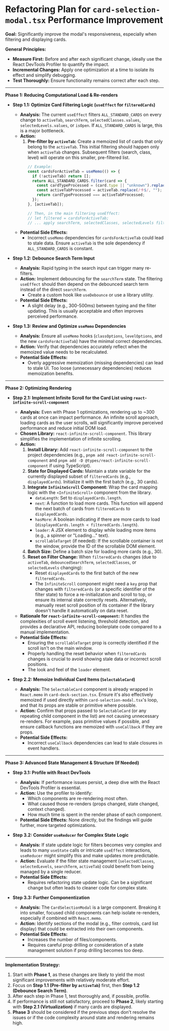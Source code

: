 # Refactoring Plan for `card-selection-modal.tsx` Performance Improvement

**Goal:** Significantly improve the modal's responsiveness, especially when filtering and displaying cards.

**General Principles:**
*   **Measure First:** Before and after each significant change, ideally use the React DevTools Profiler to quantify the impact.
*   **Incremental Changes:** Apply one optimization at a time to isolate its effect and simplify debugging.
*   **Test Thoroughly:** Ensure functionality remains correct after each step.

---

**Phase 1: Reducing Computational Load & Re-renders**

*   **Step 1.1: Optimize Card Filtering Logic (`useEffect` for `filteredCards`)**
    *   **Analysis:** The current `useEffect` filters `ALL_STANDARD_CARDS` on every change to `activeTab`, `searchTerm`, `selectedClasses.values`, `selectedLevels.values`, or `isOpen`. If `ALL_STANDARD_CARDS` is large, this is a major bottleneck.
    *   **Action:**
        1.  **Pre-filter by `activeTab`:** Create a memoized list of cards that only belong to the `activeTab`. This initial filtering should happen only when `activeTab` changes. Subsequent filters (search, class, level) will operate on this smaller, pre-filtered list.
            ```typescript
            // Example:
            const cardsForActiveTab = useMemo(() => {
              if (!activeTab) return [];
              return ALL_STANDARD_CARDS.filter(card => {
                const cardTypeProcessed = (card.type || "unknown").replace(/卡$/, "");
                const activeTabProcessed = activeTab.replace(/卡$/, "");
                return cardTypeProcessed === activeTabProcessed;
              });
            }, [activeTab]);

            // Then, in the main filtering useEffect:
            // let filtered = cardsForActiveTab;
            // ... apply searchTerm, selectedClasses, selectedLevels filters to 'filtered'
            ```
    *   **Potential Side Effects:**
        *   Incorrect `useMemo` dependencies for `cardsForActiveTab` could lead to stale data. Ensure `activeTab` is the sole dependency if `ALL_STANDARD_CARDS` is constant.

*   **Step 1.2: Debounce Search Term Input**
    *   **Analysis:** Rapid typing in the search input can trigger many re-filters.
    *   **Action:** Implement debouncing for the `searchTerm` state. The filtering `useEffect` should then depend on the debounced search term instead of the direct `searchTerm`.
        *   Create a custom hook like `useDebounce` or use a library utility.
    *   **Potential Side Effects:**
        *   A slight delay (e.g., 300-500ms) between typing and the filter updating. This is usually acceptable and often improves perceived performance.

*   **Step 1.3: Review and Optimize `useMemo` Dependencies**
    *   **Analysis:** Ensure all `useMemo` hooks (`classOptions`, `levelOptions`, and the new `cardsForActiveTab`) have the minimal correct dependencies.
    *   **Action:** Verify that dependencies accurately reflect when the memoized value needs to be recalculated.
    *   **Potential Side Effects:**
        *   Overly aggressive memoization (missing dependencies) can lead to stale UI. Too loose (unnecessary dependencies) reduces memoization benefits.

---

**Phase 2: Optimizing Rendering**

*   **Step 2.1: Implement Infinite Scroll for the Card List using `react-infinite-scroll-component`**
    *   **Analysis:** Even with Phase 1 optimizations, rendering up to ~300 cards at once can impact performance. An infinite scroll approach, loading cards as the user scrolls, will significantly improve perceived performance and reduce initial DOM load.
    *   **Chosen Library:** `react-infinite-scroll-component`. This library simplifies the implementation of infinite scrolling.
    *   **Action:**
        1.  **Install Library:** Add `react-infinite-scroll-component` to the project dependencies (e.g., `pnpm add react-infinite-scroll-component` and `pnpm add -D @types/react-infinite-scroll-component` if using TypeScript).
        2.  **State for Displayed Cards:** Maintain a state variable for the currently displayed subset of `filteredCards` (e.g., `displayedCards`). Initialize it with the first batch (e.g., 30 cards).
        3.  **Integrate `InfiniteScroll` Component:** Wrap the card mapping logic with the `<InfiniteScroll>` component from the library.
            *   `dataLength`: Set to `displayedCards.length`.
            *   `next`: A function to load more cards. This function will append the next batch of cards from `filteredCards` to `displayedCards`.
            *   `hasMore`: A boolean indicating if there are more cards to load (`displayedCards.length < filteredCards.length`).
            *   `loader`: A JSX element to display while loading more items (e.g., a spinner or "Loading..." text).
            *   `scrollableTarget` (if needed): If the scrollable container is not the window, provide the ID of the scrollable DOM element.
        4.  **Batch Size:** Define a batch size for loading more cards (e.g., 30).
        5.  **Reset on Filter Change:** When `filteredCards` changes (due to `activeTab`, `debouncedSearchTerm`, `selectedClasses`, or `selectedLevels` changing):
            *   Reset `displayedCards` to the first batch of the new `filteredCards`.
            *   The `InfiniteScroll` component might need a `key` prop that changes with `filteredCards` (or a specific identifier of the filter state) to force a re-initialization and scroll to top, or ensure its internal state correctly resets. Alternatively, manually reset scroll position of its container if the library doesn't handle it automatically on data reset.
    *   **Rationale for `react-infinite-scroll-component`:** It handles the complexities of scroll event listening, threshold detection, and provides a declarative API, reducing boilerplate code compared to a manual implementation.
    *   **Potential Side Effects:**
        *   Ensuring the `scrollableTarget` prop is correctly identified if the scroll isn't on the main window.
        *   Properly handling the reset behavior when `filteredCards` changes is crucial to avoid showing stale data or incorrect scroll positions.
        *   The look and feel of the `loader` element.

*   **Step 2.2: Memoize Individual Card Items (`SelectableCard`)**
    *   **Analysis:** The `SelectableCard` component is already wrapped in `React.memo` in `card-deck-section.tsx`. Ensure it's also effectively memoized if used directly within `card-selection-modal.tsx`'s loop, and that its props are stable or primitive where possible.
    *   **Action:** Confirm that props passed to `SelectableCard` (or any repeating child component in the list) are not causing unnecessary re-renders. For example, pass primitive values if possible, and ensure callback functions are memoized with `useCallback` if they are props.
    *   **Potential Side Effects:**
        *   Incorrect `useCallback` dependencies can lead to stale closures in event handlers.

---

**Phase 3: Advanced State Management & Structure (If Needed)**

*   **Step 3.1: Profile with React DevTools**
    *   **Analysis:** If performance issues persist, a deep dive with the React DevTools Profiler is essential.
    *   **Action:** Use the profiler to identify:
        *   Which components are re-rendering most often.
        *   What caused those re-renders (props changed, state changed, context changed).
        *   How much time is spent in the render phase of each component.
    *   **Potential Side Effects:** None directly, but the findings will guide further, more targeted optimizations.

*   **Step 3.2: Consider `useReducer` for Complex State Logic**
    *   **Analysis:** If state update logic for filters becomes very complex and leads to many `useState` calls or intricate `useEffect` interactions, `useReducer` might simplify this and make updates more predictable.
    *   **Action:** Evaluate if the filter state management (`selectedClasses`, `selectedLevels`, `searchTerm`, `activeTab`) could benefit from being managed by a single reducer.
    *   **Potential Side Effects:**
        *   Requires refactoring state update logic. Can be a significant change but often leads to cleaner code for complex state.

*   **Step 3.3: Further Componentization**
    *   **Analysis:** The `CardSelectionModal` is a large component. Breaking it into smaller, focused child components can help isolate re-renders, especially if combined with `React.memo`.
    *   **Action:** Identify sections of the modal (e.g., filter controls, card list display) that could be extracted into their own components.
    *   **Potential Side Effects:**
        *   Increases the number of files/components.
        *   Requires careful prop drilling or consideration of a state management solution if prop drilling becomes too deep.

---

**Implementation Strategy:**

1.  Start with **Phase 1**, as these changes are likely to yield the most significant improvements with relatively moderate effort.
2.  Focus on **Step 1.1 (Pre-filter by `activeTab`)** first, then **Step 1.2 (Debounce Search Term)**.
3.  After each step in Phase 1, test thoroughly and, if possible, profile.
4.  If performance is still not satisfactory, proceed to **Phase 2**, likely starting with **Step 2.1 (Virtualization)** if many cards are displayed.
5.  **Phase 3** should be considered if the previous steps don't resolve the issues or if the code complexity around state and rendering remains high.
